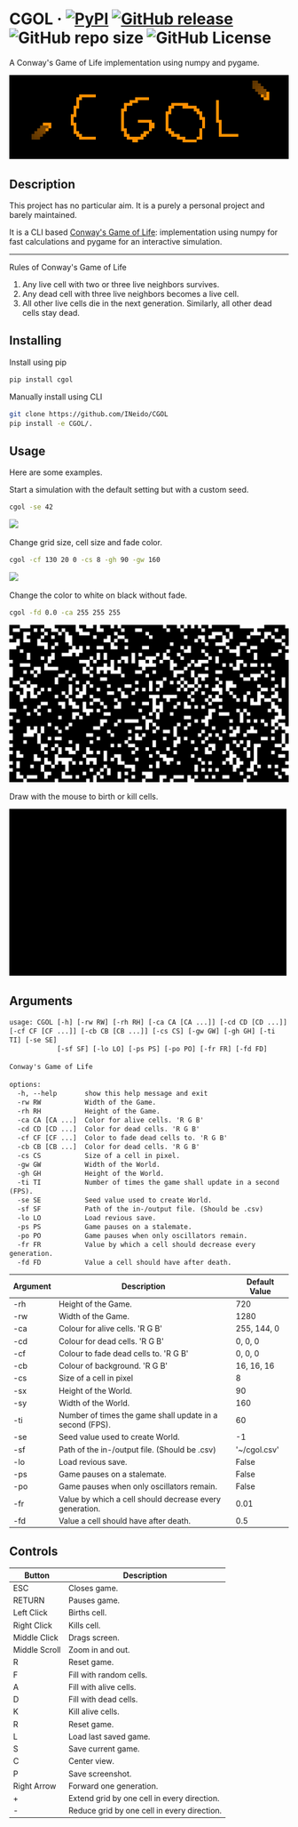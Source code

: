 # CGOL &middot; [![PyPI](https://img.shields.io/pypi/v/CGOL?style=for-the-badge&logo=PyPi)](https://pypi.org/project/CGOL/) [![GitHub release](https://img.shields.io/github/v/release/INeido/CGOL?label=GitHub&style=for-the-badge&logo=GitHub)](https://github.com/INeido/CGOL/releases) ![GitHub repo size](https://img.shields.io/github/repo-size/INeido/CGOL?style=for-the-badge) ![GitHub License](https://img.shields.io/github/license/INeido/CGOL?style=for-the-badge)

A Conway's Game of Life implementation using numpy and pygame.

![](https://github.com/INeido/CGOL/blob/main/samples/logo.png?raw=true)

## Description

This project has no particular aim. It is a purely a personal project and barely maintained.

It is a CLI based [Conway's Game of Life](https://en.wikipedia.org/wiki/Conway%27s_Game_of_Life): implementation using numpy for fast calculations and pygame for an interactive simulation.

---

Rules of Conway's Game of Life
1. Any live cell with two or three live neighbors survives.
2. Any dead cell with three live neighbors becomes a live cell.
3. All other live cells die in the next generation. Similarly, all other dead cells stay dead.

## Installing

Install using pip
```bash
pip install cgol
```

Manually install using CLI
```bash
git clone https://github.com/INeido/CGOL
pip install -e CGOL/.
```

## Usage

Here are some examples.

Start a simulation with the default setting but with a custom seed.
```bash
cgol -se 42
```
![](https://github.com/INeido/CGOL/blob/main/samples/demo1.gif?raw=true)

Change grid size, cell size and fade color.
```bash
cgol -cf 130 20 0 -cs 8 -gh 90 -gw 160
```
![](https://github.com/INeido/CGOL/blob/main/samples/demo2.gif?raw=true)

Change the color to white on black without fade.
```bash
cgol -fd 0.0 -ca 255 255 255
```
![](https://github.com/INeido/CGOL/blob/main/samples/demo3.gif?raw=true)

Draw with the mouse to birth or kill cells.

![](https://github.com/INeido/CGOL/blob/main/samples/demo0.gif?raw=true)


## Arguments

```
usage: CGOL [-h] [-rw RW] [-rh RH] [-ca CA [CA ...]] [-cd CD [CD ...]] [-cf CF [CF ...]] [-cb CB [CB ...]] [-cs CS] [-gw GW] [-gh GH] [-ti TI] [-se SE]
            [-sf SF] [-lo LO] [-ps PS] [-po PO] [-fr FR] [-fd FD]

Conway's Game of Life

options:
  -h, --help       show this help message and exit
  -rw RW           Width of the Game.
  -rh RH           Height of the Game.
  -ca CA [CA ...]  Color for alive cells. 'R G B'
  -cd CD [CD ...]  Color for dead cells. 'R G B'
  -cf CF [CF ...]  Color to fade dead cells to. 'R G B'
  -cb CB [CB ...]  Color for dead cells. 'R G B'
  -cs CS           Size of a cell in pixel.
  -gw GW           Width of the World.
  -gh GH           Height of the World.
  -ti TI           Number of times the game shall update in a second (FPS).
  -se SE           Seed value used to create World.
  -sf SF           Path of the in-/output file. (Should be .csv)
  -lo LO           Load revious save.
  -ps PS           Game pauses on a stalemate.
  -po PO           Game pauses when only oscillators remain.
  -fr FR           Value by which a cell should decrease every generation.
  -fd FD           Value a cell should have after death.
```

| Argument | Description | Default Value |
| ------ | ------ | ------ |
| -rh | Height of the Game. | 720 |
| -rw | Width of the Game. | 1280 |
| -ca | Colour for alive cells. 'R G B' | 255, 144, 0 |
| -cd | Colour for dead cells. 'R G B' | 0, 0, 0 |
| -cf | Colour to fade dead cells to. 'R G B' | 0, 0, 0 |
| -cb | Colour of background. 'R G B' | 16, 16, 16 |
| -cs | Size of a cell in pixel | 8 |
| -sx | Height of the World. | 90 |
| -sy | Width of the World. | 160 |
| -ti | Number of times the game shall update in a second (FPS). | 60 |
| -se | Seed value used to create World. | -1 |
| -sf | Path of the in-/output file. (Should be .csv) | '~/cgol.csv' |
| -lo | Load revious save. | False |
| -ps | Game pauses on a stalemate. | False |
| -po | Game pauses when only oscillators remain. | False |
| -fr | Value by which a cell should decrease every generation. | 0.01 |
| -fd | Value a cell should have after death. | 0.5 |

## Controls

| Button | Description |
| ------ | ------ |
| ESC | Closes game. |
| RETURN | Pauses game. |
| Left Click | Births cell. |
| Right Click | Kills cell. |
| Middle Click | Drags screen. |
| Middle Scroll | Zoom in and out. |
| R | Reset game. |
| F | Fill with random cells. |
| A | Fill with alive cells. |
| D | Fill with dead cells. |
| K | Kill alive cells. |
| R | Reset game. |
| L | Load last saved game. |
| S | Save current game. |
| C | Center view. |
| P | Save screenshot. |
| Right Arrow | Forward one generation. |
| + | Extend grid by one cell in every direction. |
| - | Reduce grid by one cell in every direction. |
